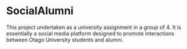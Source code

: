 # SocialAlumni
This project undertaken as a university assignment in a group of 4. It is essentially a social media platform designed to promote interactions between Otago University students and alumni.
